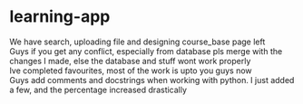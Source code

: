 # learning-app

We have search, uploading file and designing course_base page left
<br/>
Guys if you get any conflict, especially from database pls merge with the changes I made, else the database and stuff wont work properly
<br/>
Ive completed favourites, most of the work is upto you guys now
<Br>
Guys add comments and docstrings when working with python. I just added a few, and the percentage increased drastically